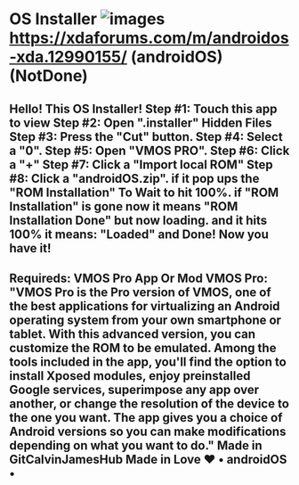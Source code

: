 # OS Installer ![images](https://github.com/user-attachments/assets/ed761295-794a-4b6e-b011-cbee724dbb7f) https://xdaforums.com/m/androidos-xda.12990155/ (androidOS)(NotDone)
Hello! This OS Installer!
Step #1: Touch this app to view
Step #2: Open ".installer" Hidden Files Step #3: Press the "Cut" button.
Step #4: Select a "0".
Step #5: Open "VMOS PRO".
Step #6: Click a "+"
Step #7: Click a "Import local ROM"
Step #8: Click a "androidOS.zip". if it pop ups the "ROM Installation" To Wait to hit 100%. if "ROM Installation" is gone now it means "ROM Installation Done" but now loading. and it hits 100% it means: "Loaded" and Done! Now you have it!
-------------------------------
Requireds: VMOS Pro App Or Mod
VMOS Pro: "VMOS Pro is the Pro version of VMOS, one of the best applications for virtualizing an Android operating system from your own smartphone or tablet. With this advanced version, you can customize the ROM to be emulated.
Among the tools included in the app, you'll find the option to install Xposed modules, enjoy preinstalled Google services, superimpose any app over another, or change the resolution of the device to the one you want. The app gives you a choice of Android versions so you can make modifications depending on what you want to do."
Made in GitCalvinJamesHub
Made in Love ❤️
• androidOS •
---------------------------------
